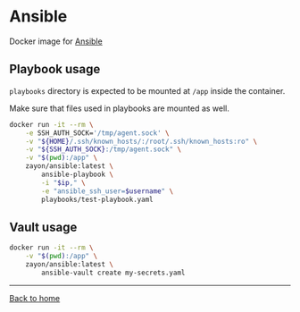 # Ansible

Docker image for [Ansible](https://docs.ansible.com/)

## Playbook usage

`playbooks` directory is expected to be mounted at `/app` inside the container.

Make sure that files used in playbooks are mounted as well.

```sh
docker run -it --rm \
    -e SSH_AUTH_SOCK='/tmp/agent.sock' \
    -v "${HOME}/.ssh/known_hosts/:/root/.ssh/known_hosts:ro" \
    -v "${SSH_AUTH_SOCK}:/tmp/agent.sock" \
    -v "$(pwd):/app" \
    zayon/ansible:latest \
        ansible-playbook \
        -i "$ip," \
        -e "ansible_ssh_user=$username" \
        playbooks/test-playbook.yaml
```

## Vault usage

```sh
docker run -it --rm \
    -v "$(pwd):/app" \
    zayon/ansible:latest \
        ansible-vault create my-secrets.yaml
```

---

[Back to home](https://github.com/Zayon/dockerfiles)

